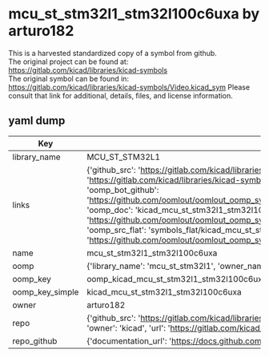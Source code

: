 # mcu_st_stm32l1_stm32l100c6uxa by arturo182  
This is a harvested standardized copy of a symbol from github.  
The original project can be found at:  
https://gitlab.com/kicad/libraries/kicad-symbols  
The original symbol can be found in:
https://gitlab.com/kicad/libraries/kicad-symbols/Video.kicad_sym
Please consult that link for additional, details, files, and license information.  
## yaml dump  
| Key | Value |  
| --- | --- |  
| library_name | MCU_ST_STM32L1 |  
| links | {'github_src': 'https://gitlab.com/kicad/libraries/kicad-symbols/Video.kicad_sym', 'github_src_repo': 'https://gitlab.com/kicad/libraries/kicad-symbols', 'oomp_bot': 'kicad_mcu_st_stm32l1_stm32l100c6uxa/working', 'oomp_bot_github': 'https://github.com/oomlout/oomlout_oomp_symbol_bot/tree/main/kicad_mcu_st_stm32l1_stm32l100c6uxa/working', 'oomp_doc': 'kicad_mcu_st_stm32l1_stm32l100c6uxa/working', 'oomp_doc_github': 'https://github.com/oomlout/oomlout_oomp_symbol_doc/tree/main/kicad_mcu_st_stm32l1_stm32l100c6uxa/working', 'oomp_src_flat': 'symbols_flat/kicad_mcu_st_stm32l1_stm32l100c6uxa/working', 'oomp_src_flat_github': 'https://github.com/oomlout/oomlout_oomp_symbol_src/tree/main/kicad_mcu_st_stm32l1_stm32l100c6uxa/working'} |  
| name | mcu_st_stm32l1_stm32l100c6uxa |  
| oomp | {'library_name': 'mcu_st_stm32l1', 'owner_name': 'kicad', 'symbol_name': 'mcu_st_stm32l1_stm32l100c6uxa'} |  
| oomp_key | oomp_kicad_mcu_st_stm32l1_stm32l100c6uxa |  
| oomp_key_simple | kicad_mcu_st_stm32l1_stm32l100c6uxa |  
| owner | arturo182 |  
| repo | {'github_src': 'https://gitlab.com/kicad/libraries/kicad-symbols/Video.kicad_sym', 'name': 'libraries/kicad-symbols', 'owner': 'kicad', 'url': 'https://gitlab.com/kicad/libraries/kicad-symbols'} |  
| repo_github | {'documentation_url': 'https://docs.github.com/rest/repos/repos#get-a-repository', 'message': 'Not Found'} |  

